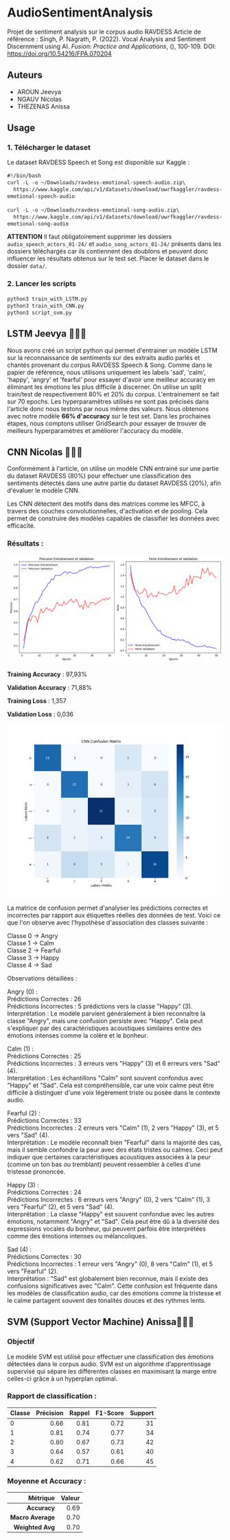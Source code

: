 # AudioSentimentAnalysis
Projet de sentiment analysis sur le corpus audio RAVDESS
Article de référence : Singh, P. Nagrath, P. (2022). Vocal Analysis and Sentiment Discernment using AI. *Fusion: Practice and Applications*, (), 100-109. DOI: https://doi.org/10.54216/FPA.070204

## Auteurs
- AROUN Jeevya
- NGAUV Nicolas
- THEZENAS Anissa

## Usage
### 1. Télécharger le dataset

Le dataset RAVDESS Speech et Song est disponible sur Kaggle :
```console
#!/bin/bash
curl -L -o ~/Downloads/ravdess-emotional-speech-audio.zip\
  https://www.kaggle.com/api/v1/datasets/download/uwrfkaggler/ravdess-emotional-speech-audio

curl -L -o ~/Downloads/ravdess-emotional-song-audio.zip\
  https://www.kaggle.com/api/v1/datasets/download/uwrfkaggler/ravdess-emotional-song-audio
```
**ATTENTION** Il faut obligatoirement supprimer les dossiers `audio_speech_actors_01-24/` et `audio_song_actors_01-24/` présents dans les dossiers téléchargés car ils contiennent des doublons et peuvent donc influencer les résultats obtenus sur le test set.
Placer le dataset dans le dossier `data/`.

### 2. Lancer les scripts
```
python3 train_with_LSTM.py
python3 train_with_CNN.py
python3 script_svm.py
```

## LSTM Jeevya 👩🏽‍💻
Nous avons créé un script python qui permet d'entrainer un modèle LSTM sur la reconnaissance de sentiments sur des extraits audio parlés et chantés provenant du corpus RAVDESS Speech & Song.
Comme dans le papier de référence, nous utilisons uniquement les labels 'sad', 'calm', 'happy', 'angry' et 'fearful' pour essayer d'avoir une meilleur accuracy en éliminant les émotions les plus difficile à discerner.
On utilise un split train/test de respectivement 80% et 20% du corpus. L'entrainement se fait sur 70 epochs. Les hyperparamètres utilisés ne sont pas précisés dans l'article donc nous testons par nous même des valeurs. Nous obtenons avec notre modèle **66% d'accuracy** sur le test set. Dans les prochaines étapes, nous comptons utiliser GridSearch pour essayer de trouver de meilleurs hyperparamètres et améliorer l'accuracy du modèle.

## CNN Nicolas 🧑🏻‍💻

Conformément à l'article, on utilise un modèle CNN entrainé sur une partie du dataset RAVDESS (80%) pour effectuer une classification des sentiments détectés dans une autre partie du dataset RAVDESS (20%), afin d'évaluer le modèle CNN.

Les CNN détectent des motifs dans des matrices comme les MFCC, à travers des couches convolutionnelles, d'activation et de pooling. Cela permet de construire des modèles capables de classifier les données avec efficacité.

### Résultats :

![CNN Training Validation Metrics](plots/CNN_training_validation_metrics.png)

**Training Accuracy** : 97,93%

**Validation Accuracy** : 71,88%

**Training Loss** : 1,357

**Validation Loss** : 0,036


![CNN Confusion Matrix](plots/CNN_confusion_matrix.png)

La matrice de confusion permet d'analyser les prédictions correctes et incorrectes par rapport aux étiquettes réelles des données de test. Voici ce que l'on observe avec l'hypothèse d'association des classes suivante :

Classe 0 → Angry<br>
Classe 1 → Calm<br>
Classe 2 → Fearful<br>
Classe 3 → Happy<br>
Classe 4 → Sad<br>

Observations détaillées :

Angry (0) :<br>
Prédictions Correctes : 26<br>
Prédictions Incorrectes : 5 prédictions vers la classe "Happy" (3).<br>
Interprétation : Le modèle parvient généralement à bien reconnaître la classe "Angry", mais une confusion persiste avec "Happy". Cela peut s'expliquer par des caractéristiques acoustiques similaires entre des émotions intenses comme la colère et le bonheur.

Calm (1) :<br>
Prédictions Correctes : 25<br>
Prédictions Incorrectes : 3 erreurs vers "Happy" (3) et 6 erreurs vers "Sad" (4).<br>
Interprétation : Les échantillons "Calm" sont souvent confondus avec "Happy" et "Sad". Cela est compréhensible, car une voix calme peut être difficile à distinguer d'une voix légèrement triste ou posée dans le contexte audio.

Fearful (2) :<br>
Prédictions Correctes : 33<br>
Prédictions Incorrectes : 2 erreurs vers "Calm" (1), 2 vers "Happy" (3), et 5 vers "Sad" (4).<br>
Interprétation : Le modèle reconnaît bien "Fearful" dans la majorité des cas, mais il semble confondre la peur avec des états tristes ou calmes. Ceci peut indiquer que certaines caractéristiques acoustiques associées à la peur (comme un ton bas ou tremblant) peuvent ressembler à celles d'une tristesse prononcée.

Happy (3) :<br>
Prédictions Correctes : 24<br>
Prédictions Incorrectes : 6 erreurs vers "Angry" (0), 2 vers "Calm" (1), 3 vers "Fearful" (2), et 5 vers "Sad" (4).<br>
Interprétation : La classe "Happy" est souvent confondue avec les autres émotions, notamment "Angry" et "Sad". Cela peut être dû à la diversité des expressions vocales du bonheur, qui peuvent parfois être interprétées comme des émotions intenses ou mélancoliques.

Sad (4) :<br>
        Prédictions Correctes : 30<br>
        Prédictions Incorrectes : 1 erreur vers "Angry" (0), 8 vers "Calm" (1), et 5 vers "Fearful" (2).<br>
        Interprétation : "Sad" est globalement bien reconnue, mais il existe des confusions significatives avec "Calm". Cette confusion est fréquente dans les modèles de classification audio, car des émotions comme la tristesse et le calme partagent souvent des tonalités douces et des rythmes lents.


## SVM (Support Vector Machine) Anissa👩🏾‍💻

### Objectif

Le modèle SVM est utilisé pour effectuer une classification des émotions détectées dans le corpus audio. SVM est un algorithme d’apprentissage supervisé qui sépare les différentes classes en maximisant la marge entre celles-ci grâce à un hyperplan optimal.

### Rapport de classification :

| **Classe** | **Précision** | **Rappel** | **F1-Score** | **Support** |
|------------|--------------:|-----------:|-------------:|------------:|
| 0          | 0.66          | 0.81       | 0.72         | 31          |
| 1          | 0.81          | 0.74       | 0.77         | 34          |
| 2          | 0.80          | 0.67       | 0.73         | 42          |
| 3          | 0.64          | 0.57       | 0.61         | 40          |
| 4          | 0.62          | 0.71       | 0.66         | 45          |

### Moyenne et Accuracy :

| **Métrique**      | **Valeur** |
|-------------------:|----------:|
| **Accuracy**      | 0.69      |
| **Macro Average** | 0.70      |
| **Weighted Avg**  | 0.70      |

